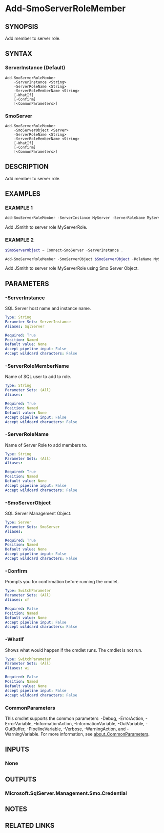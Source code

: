 ﻿---
external help file: SqlServerTools-help.xml
Module Name: SqlServerTools
online version:
schema: 2.0.0
---

# Add-SmoServerRoleMember

## SYNOPSIS
Add member to server role.

## SYNTAX

### ServerInstance (Default)
```
Add-SmoServerRoleMember
	-ServerInstance <String>
	-ServerRoleName <String>
	-ServerRoleMemberName <String>
	[-WhatIf]
	[-Confirm]
	[<CommonParameters>]
```

### SmoServer
```
Add-SmoServerRoleMember
	-SmoServerObject <Server>
	-ServerRoleName <String>
	-ServerRoleMemberName <String>
	[-WhatIf]
	[-Confirm]
	[<CommonParameters>]
```

## DESCRIPTION
Add member to server role.

## EXAMPLES

### EXAMPLE 1
```powershell
Add-SmoServerRoleMember -ServerInstance MyServer -ServerRoleName MyServerRole -ServerRoleMemberName JSmith
```

Add JSmith to server role MyServerRole.

### EXAMPLE 2
```powershell
$SmoServerObject = Connect-SmoServer -ServerInstance .

Add-SmoServerRoleMember -SmoServerObject $SmoServerObject -RoleName MyServerRole -ServerRoleMemberName JSmith
```

Add JSmith to server role MyServerRole using Smo Server Object.

## PARAMETERS

### -ServerInstance
SQL Server host name and instance name.

```yaml
Type: String
Parameter Sets: ServerInstance
Aliases: SqlServer

Required: True
Position: Named
Default value: None
Accept pipeline input: False
Accept wildcard characters: False
```

### -ServerRoleMemberName
Name of SQL user to add to role.

```yaml
Type: String
Parameter Sets: (All)
Aliases:

Required: True
Position: Named
Default value: None
Accept pipeline input: False
Accept wildcard characters: False
```

### -ServerRoleName
Name of Server Role to add members to.

```yaml
Type: String
Parameter Sets: (All)
Aliases:

Required: True
Position: Named
Default value: None
Accept pipeline input: False
Accept wildcard characters: False
```

### -SmoServerObject
SQL Server Management Object.

```yaml
Type: Server
Parameter Sets: SmoServer
Aliases:

Required: True
Position: Named
Default value: None
Accept pipeline input: False
Accept wildcard characters: False
```

### -Confirm
Prompts you for confirmation before running the cmdlet.

```yaml
Type: SwitchParameter
Parameter Sets: (All)
Aliases: cf

Required: False
Position: Named
Default value: None
Accept pipeline input: False
Accept wildcard characters: False
```

### -WhatIf
Shows what would happen if the cmdlet runs.
The cmdlet is not run.

```yaml
Type: SwitchParameter
Parameter Sets: (All)
Aliases: wi

Required: False
Position: Named
Default value: None
Accept pipeline input: False
Accept wildcard characters: False
```

### CommonParameters
This cmdlet supports the common parameters: -Debug, -ErrorAction, -ErrorVariable, -InformationAction, -InformationVariable, -OutVariable, -OutBuffer, -PipelineVariable, -Verbose, -WarningAction, and -WarningVariable. For more information, see [about_CommonParameters](http://go.microsoft.com/fwlink/?LinkID=113216).

## INPUTS

### None

## OUTPUTS

### Microsoft.SqlServer.Management.Smo.Credential

## NOTES

## RELATED LINKS
